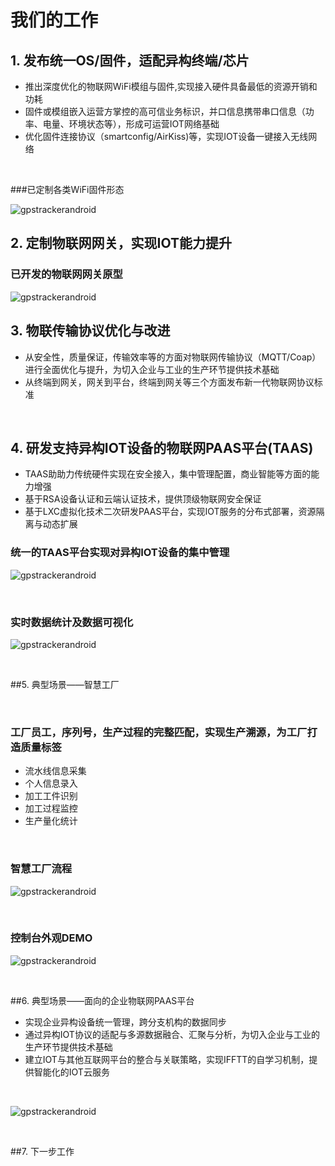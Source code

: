 # 我们的工作

## 1. 发布统一OS/固件，适配异构终端/芯片


* 推出深度优化的物联网WiFi模组与固件,实现接入硬件具备最低的资源开销和功耗
* 固件或模组嵌入运营方掌控的高可信业务标识，并口信息携带串口信息（功率、电量、环境状态等），形成可运营IOT网络基础
* 优化固件连接协议（smartconfig/AirKiss)等，实现IOT设备一键接入无线网络

<br/>

###已定制各类WiFi固件形态

![gpstrackerandroid](http://7xjtgq.com1.z0.glb.clouddn.com/wifi.jpg)



## 2. 定制物联网网关，实现IOT能力提升 

### 已开发的物联网网关原型

![gpstrackerandroid](http://7xjtgq.com1.z0.glb.clouddn.com/wulian.png)



## 3. 物联传输协议优化与改进

* 从安全性，质量保证，传输效率等的方面对物联网传输协议（MQTT/Coap）进行全面优化与提升，为切入企业与工业的生产环节提供技术基础
* 从终端到网关，网关到平台，终端到网关等三个方面发布新一代物联网协议标准



<br/>

## 4. 研发支持异构IOT设备的物联网PAAS平台(TAAS)


* TAAS助助力传统硬件实现在安全接入，集中管理配置，商业智能等方面的能力增强
* 基于RSA设备认证和云端认证技术，提供顶级物联网安全保证 
* 基于LXC虚拟化技术二次研发PAAS平台，实现IOT服务的分布式部署，资源隔离与动态扩展

### 统一的TAAS平台实现对异构IOT设备的集中管理

![gpstrackerandroid](http://7xjtgq.com1.z0.glb.clouddn.com/all.jpg)

<br/>

### 实时数据统计及数据可视化

![gpstrackerandroid](http://7xjtgq.com1.z0.glb.clouddn.com/data1.gif)

<br/>


##5. 典型场景——智慧工厂  

<br/>

### 工厂员工，序列号，生产过程的完整匹配，实现生产溯源，为工厂打造质量标签


* 流水线信息采集
* 个人信息录入
* 加工工件识别
* 加工过程监控
* 生产量化统计


<br/>

### 智慧工厂流程
![gpstrackerandroid](http://7xjtgq.com1.z0.glb.clouddn.com/operator.gif)


<br/>

### 控制台外观DEMO
![gpstrackerandroid](http://7xjtgq.com1.z0.glb.clouddn.com/factory_os.png)


<br/>


##6. 典型场景——面向的企业物联网PAAS平台 


* 实现企业异构设备统一管理，跨分支机构的数据同步
* 通过异构IOT协议的适配与多源数据融合、汇聚与分析，为切入企业与工业的生产环节提供技术基础
* 建立IOT与其他互联网平台的整合与关联策略，实现IFFTT的自学习机制，提供智能化的IOT云服务

<br/>


![gpstrackerandroid](http://7xjtgq.com1.z0.glb.clouddn.com/node-red.png)


<br/>


##7. 下一步工作 



